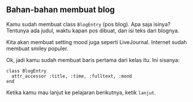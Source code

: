## Bahan-bahan membuat blog

Kamu sudah membuat class `BlogEntry` (pos blog). Apa saja isinya? Tentunya ada judul, waktu kapan pos dibuat, dan isi teks dari blognya.

Kita akan membuat setting mood juga seperti LiveJournal. Internet sudah membuat smiley populer.

Ok, jadi kamu sudah membuat baris pertama dari kelas itu. Ini sisanya:

```
class BlogEntry
  attr_accessor :title, :time, :fulltext, :mood
end
```

Ketika kamu mau lanjut ke pelajaran berikutnya, ketik `lanjut`.
